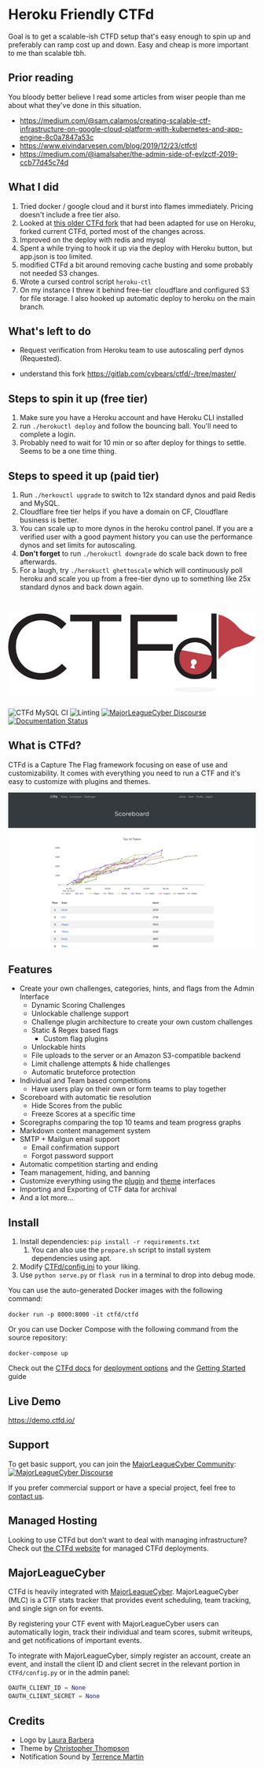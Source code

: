 # Heroku Friendly CTFd

Goal is to get a scalable-ish CTFD setup that's easy enough to spin up and preferably can ramp cost up and down. Easy and cheap is more important to me than scalable tbh.

## Prior reading

You bloody better believe I read some articles from wiser people than me about what they've done in this situation.

* https://medium.com/@sam.calamos/creating-scalable-ctf-infrastructure-on-google-cloud-platform-with-kubernetes-and-app-engine-8c0a7847a53c
* https://www.eivindarvesen.com/blog/2019/12/23/ctfctl
* https://medium.com/@iamalsaher/the-admin-side-of-evlzctf-2019-ccb77d45c74d

## What I did

1. Tried docker / google cloud and it burst into flames immediately. Pricing doesn't include a free tier also.
2. Looked at [this older CTFd fork](https://github.com/EivindArvesen/CTFd) that had been adapted for use on Heroku, forked current CTFd, ported most of the changes across.
3. Improved on the deploy with redis and mysql
4. Spent a while trying to hook it up via the deploy with Heroku button, but app.json is too limited.
5. modified CTFd a bit around removing cache busting and some probably not needed S3 changes.
6. Wrote a cursed control script `heroku-ctl`
7. On my instance I threw it behind free-tier cloudflare and configured S3 for file storage. I also
   hooked up automatic deploy to heroku on the main branch.

## What's left to do

- Request verification from Heroku team to use autoscaling perf dynos (Requested).

- understand this fork https://gitlab.com/cybears/ctfd/-/tree/master/

## Steps to spin it up (free tier)

1. Make sure you have a Heroku account and have Heroku CLI installed
2. run `./herokuctl deploy` and follow the bouncing ball. You'll need to complete a login.
3. Probably need to wait for 10 min or so after deploy for things to settle. Seems to be a one time thing.

## Steps to speed it up (paid tier)

1. Run `./herkouctl upgrade` to switch to 12x standard dynos and paid Redis and MySQL.
2. Cloudflare free tier helps if you have a domain on CF, Cloudflare business is better.
3. You can scale up to more dynos in the heroku control panel. If you are a verified user with
   a good payment history you can use the performance dynos and set limits for autoscaling.
4. **Don't forget** to run `./herokuctl downgrade` do scale back down to free afterwards.
5. For a laugh, try `./herokuctl ghettoscale` which will continuously poll heroku and scale you up
   from a free-tier dyno up to something like 25x standard dynos and back down again.

# ![](https://github.com/CTFd/CTFd/blob/master/CTFd/themes/core/static/img/logo.png?raw=true)

![CTFd MySQL CI](https://github.com/CTFd/CTFd/workflows/CTFd%20MySQL%20CI/badge.svg?branch=master)
![Linting](https://github.com/CTFd/CTFd/workflows/Linting/badge.svg?branch=master)
[![MajorLeagueCyber Discourse](https://img.shields.io/discourse/status?server=https%3A%2F%2Fcommunity.majorleaguecyber.org%2F)](https://community.majorleaguecyber.org/)
[![Documentation Status](https://api.netlify.com/api/v1/badges/6d10883a-77bb-45c1-a003-22ce1284190e/deploy-status)](https://docs.ctfd.io)

## What is CTFd?

CTFd is a Capture The Flag framework focusing on ease of use and customizability. It comes with everything you need to run a CTF and it's easy to customize with plugins and themes.

![CTFd is a CTF in a can.](https://github.com/CTFd/CTFd/blob/master/CTFd/themes/core/static/img/scoreboard.png?raw=true)

## Features

- Create your own challenges, categories, hints, and flags from the Admin Interface
  - Dynamic Scoring Challenges
  - Unlockable challenge support
  - Challenge plugin architecture to create your own custom challenges
  - Static & Regex based flags
    - Custom flag plugins
  - Unlockable hints
  - File uploads to the server or an Amazon S3-compatible backend
  - Limit challenge attempts & hide challenges
  - Automatic bruteforce protection
- Individual and Team based competitions
  - Have users play on their own or form teams to play together
- Scoreboard with automatic tie resolution
  - Hide Scores from the public
  - Freeze Scores at a specific time
- Scoregraphs comparing the top 10 teams and team progress graphs
- Markdown content management system
- SMTP + Mailgun email support
  - Email confirmation support
  - Forgot password support
- Automatic competition starting and ending
- Team management, hiding, and banning
- Customize everything using the [plugin](https://docs.ctfd.io/docs/plugins/overview) and [theme](https://docs.ctfd.io/docs/themes/overview) interfaces
- Importing and Exporting of CTF data for archival
- And a lot more...

## Install

1. Install dependencies: `pip install -r requirements.txt`
   1. You can also use the `prepare.sh` script to install system dependencies using apt.
2. Modify [CTFd/config.ini](https://github.com/CTFd/CTFd/blob/master/CTFd/config.ini) to your liking.
3. Use `python serve.py` or `flask run` in a terminal to drop into debug mode.

You can use the auto-generated Docker images with the following command:

`docker run -p 8000:8000 -it ctfd/ctfd`

Or you can use Docker Compose with the following command from the source repository:

`docker-compose up`

Check out the [CTFd docs](https://docs.ctfd.io/) for [deployment options](https://docs.ctfd.io/docs/deployment/installation) and the [Getting Started](https://docs.ctfd.io/tutorials/getting-started/) guide

## Live Demo

https://demo.ctfd.io/

## Support

To get basic support, you can join the [MajorLeagueCyber Community](https://community.majorleaguecyber.org/): [![MajorLeagueCyber Discourse](https://img.shields.io/discourse/status?server=https%3A%2F%2Fcommunity.majorleaguecyber.org%2F)](https://community.majorleaguecyber.org/)

If you prefer commercial support or have a special project, feel free to [contact us](https://ctfd.io/contact/).

## Managed Hosting

Looking to use CTFd but don't want to deal with managing infrastructure? Check out [the CTFd website](https://ctfd.io/) for managed CTFd deployments.

## MajorLeagueCyber

CTFd is heavily integrated with [MajorLeagueCyber](https://majorleaguecyber.org/). MajorLeagueCyber (MLC) is a CTF stats tracker that provides event scheduling, team tracking, and single sign on for events.

By registering your CTF event with MajorLeagueCyber users can automatically login, track their individual and team scores, submit writeups, and get notifications of important events.

To integrate with MajorLeagueCyber, simply register an account, create an event, and install the client ID and client secret in the relevant portion in `CTFd/config.py` or in the admin panel:

```python
OAUTH_CLIENT_ID = None
OAUTH_CLIENT_SECRET = None
```

## Credits

- Logo by [Laura Barbera](http://www.laurabb.com/)
- Theme by [Christopher Thompson](https://github.com/breadchris)
- Notification Sound by [Terrence Martin](https://soundcloud.com/tj-martin-composer)
